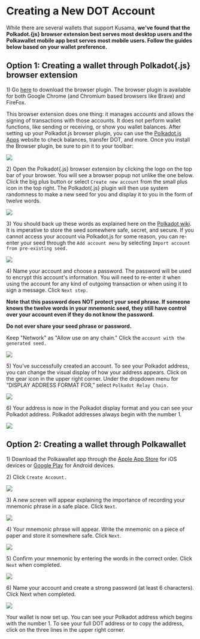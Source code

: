 # Creating a New DOT Account

While there are several wallets that support Kusama, **we've found that the Polkadot.{js} browser extension best serves most desktop users and the Polkawallet mobile app best serves most mobile users. Follow the guides below based on your wallet preference.**

## Option 1: Creating a wallet through Polkadot{.js} browser extension

1\) Go [here](https://polkadot.js.org/extension/) to download the browser plugin. The browser plugin is available for both Google Chrome (and Chromium based browsers like Brave) and FireFox.

This browser extension does one thing: it manages accounts and allows the signing of transactions with those accounts. It does not perform wallet functions, like sending or receiving, or show you wallet balances. After setting up your Polkadot.js browser plugin, you can use the [Polkadot.js Apps](https://polkadot.js.org/apps/) website to check balances, transfer DOT, and more. Once you install the Browser plugin, be sure to pin it to your toolbar:

![](https://lh3.googleusercontent.com/6HCYOW9F-UvTeaxo6vzxwoKA7jzrdlGmc1gz7-Shq5Dfx3vwJI-sNgKDX1\_8\_88bYLryd_vkm19FGyfxSus5Huz92UV4pF3q3bRmA2PLGm0ecDHuVPSOFaV2jAKMSki-Y8ruH8qn=s0)

2\) Open the Polkadot{.js} browser extension by clicking the logo on the top bar of your browser. You will see a browser popup not unlike the one below. Click the big plus button or select `Create new account` from the small plus icon in the top right. The Polkadot{.js} plugin will then use system randomness to make a new seed for you and display it to you in the form of twelve words.

![](https://lh6.googleusercontent.com/F9ZKdwbgHFn2JRIW45JGzMZe2c31ymseEZFt4uGKEdXWIx325vR5cdJeuPL89vmGSXl4ndzD8jOALAeEg4faAeQN-0giThMcacvhokVBiMvjE-M-6N9CGrz-kCaitJTJTML0n_yH=s0)

3\) You should back up these words as explained here on the [Polkadot wiki](https://wiki.polkadot.network/docs/learn-account-generation). It is imperative to store the seed somewhere safe, secret, and secure. If you cannot access your account via Polkadot.js for some reason, you can re-enter your seed through the `Add account menu` by selecting `Import account from pre-existing seed.`

![](https://lh6.googleusercontent.com/sxgHTz63se9bj9fMA5nN1CrFRLstEgLxCYEd67UBPoX_iW9L8w2LEjwPRNc0jTfCiAuY1YiF8JKiV4lLpvLhReivWC2hsR2tc34E2Zt0zmGc8CN9v4bs7F7PBrn2hWfHS1eyOQhu=s0)

4\) Name your account and choose a password. The password will be used to encrypt this account's information. You will need to re-enter it when using the account for any kind of outgoing transaction or when using it to sign a message. Click `Next step.`

**Note that this password does NOT protect your seed phrase. If someone knows the twelve words in your mnemonic seed, they still have control over your account even if they do not know the password.**

**Do not ever share your seed phrase or password.**

Keep "Network" as "Allow use on any chain." Click the `account with the generated seed.`

![](https://lh6.googleusercontent.com/SU8IoURMT1gLltMomROA2IKwU-1qgu8XcM8\_WDExmuSyF1PHcoxeYMasnLFUIze0gAN9tfG36STlNdFEvH8G24XyNUBJqOJ6JLmdw2zPsxASkDKyI3LLg73Eo2Va3ntioaTR6L-C=s0)

5\) You’ve successfully created an account. To see your Polkadot address, you can change the visual display of how your address appears. Click on the gear icon in the upper right corner. Under the dropdown menu for “DISPLAY ADDRESS FORMAT FOR,” select `Polkadot Relay Chain.`

![](https://lh4.googleusercontent.com/oq1hFwES7UyWWsWkG0xPvBaSd16wtI4RXS\_71rhpORTt58uaGucfkP7nTTFo9jVF9PgqmV19VD2iNZX-0Fbya8zuXBzIxkY4tqReM4y4RXYROLEAIYravZ8izSwnH2GS7gEpDO7V=s0)

6\) Your address is now in the Polkadot display format and you can see your Polkadot address. Polkadot addresses always begin with the number 1.

![](https://lh5.googleusercontent.com/blS00BSmbwjCIfetHy8ajshk7h6T9LRh2JcgKcVCQg-HzOFgN7paNIyh1j-HMcqt_xZKEXh5\_Iuwgm8f2Ypq2NnDyAZrP1z709E_ZhMsrEo1skkm3-S2aTy-KeDCM69O0cFX058J=s0)

## Option 2: Creating a wallet through Polkawallet

1\) Download the Polkawallet app through the [Apple App Store](https://apps.apple.com/us/app/polkawallet/id1520301768) for iOS devices or [Google Play](https://play.google.com/store/apps/details?id=io.polkawallet.www.polka_wallet) for Android devices.

2\) Click `Create Account.`

![](https://lh6.googleusercontent.com/lP4wn_ePemQednbjjC-uKL5dDor-lCVDSWvyLli8H8Qq9\_bHw6qkem8kzkd6NMoPZJwAjdsRVC1lmgNGMttlYxKCUbARDE_EIqwW8ZjIAvVOfX7xJTH4PXydcciVF03aFCYZibMC=s0)

3\) A new screen will appear explaining the importance of recording your mnemonic phrase in a safe place. Click `Next`.

![](https://lh6.googleusercontent.com/gByUmYqjV1bKqcqFFfGGSchwUakPxZ8CVPOskNiQIJgyG4OjPY_idXJq0muL0BuG7VM2-FPo5FaG4XjqJB0o7qo9vGsblfYQjZm-DgbEisCEZpNC91-Jxh8J0E7Q1jEhO9z_uUJZ=s0)

4\) Your mnemonic phrase will appear. Write the mnemonic on a piece of paper and store it somewhere safe. Click `Next`.

![](https://lh4.googleusercontent.com/5l3UJjqvg_U4lIviFks2NTXtae0rOj_ndLjUjonFLbiqXZSAQ1mdQr3\_6Sxyr3ivgDs3rS8Q2aEgSfS4QHlWhSu8AkAU5wmSZiaIGc4LKw0OvZJpwA-nTEdo6czlaFhtAljErRxK=s0)

5\) Confirm your mnemonic by entering the words in the correct order. Click `Next` when completed.

![](https://lh6.googleusercontent.com/IYsuQp2jeqvnSqtlwnZMxSeHdsCgnyXc7HcyXeOzK-v13GaELemP2nAb_vdueaPiwdBw0VdTa5P6xKMJC0Y_bv7FQxi_lmyPP0PZO470zYTZQ2OVLi-Rbv9oYQCSDobO3iCIYsYD=s0)



6\) Name your account and create a strong password (at least 6 characters). Click Next when completed.

![](https://lh4.googleusercontent.com/-8kC3yXmHPcI8wWowf4o4FvqM3D10yOudIoDUb6LdPbBB-vD3J0mWlzneLo5kyd9cGmdwe2wm-mZjR\_9Ur-CniGGkLTF4gTQGvP1NSUH889gC63fa2ctOteZM3pW0pTL2\_rmcx3z=s0)

Your wallet is now set up. You can see your Polkadot address which begins with the number 1. To see your full DOT address or to copy the address, click on the three lines in the upper right corner.
